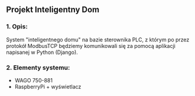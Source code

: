 ## Projekt Inteligentny Dom

### 1. Opis:
System "inteligentnego domu" na bazie sterownika PLC, z którym po przez protokół ModbusTCP 
będziemy komunikowali się za pomocą aplikacji napisanej w Python (Django).

### 2. Elementy systemu:
* WAGO 750-881
* RaspberryPi + wyświetlacz
